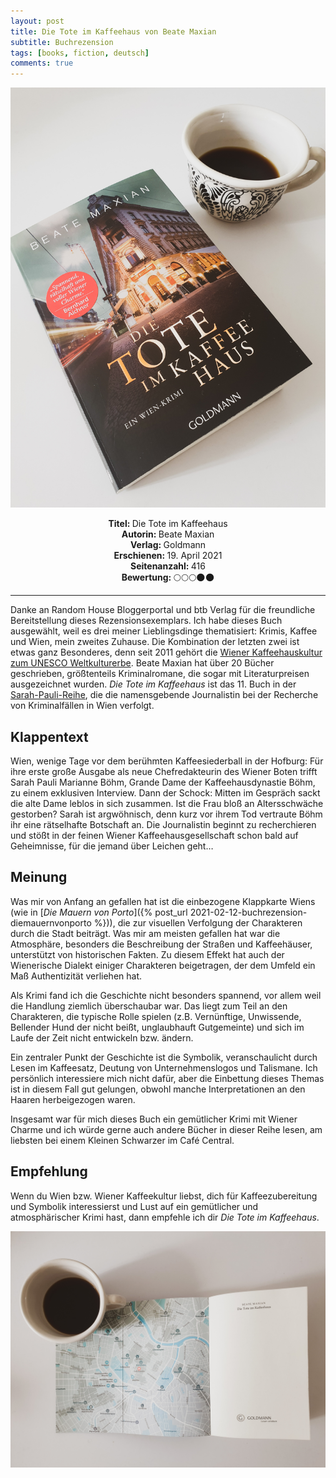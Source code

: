 ```yaml
---
layout: post
title: Die Tote im Kaffeehaus von Beate Maxian
subtitle: Buchrezension
tags: [books, fiction, deutsch]
comments: true
---
```


![cover](../assets/img/DieToteImKaffeehaus1.jpg)

<div align="center"><strong>Titel: </strong>Die Tote im Kaffeehaus</div>
<div align="center"><strong>Autorin: </strong>Beate Maxian</div>
<div align="center"><strong>Verlag: </strong>Goldmann</div>
<div align="center"><strong>Erschienen: </strong>19. April 2021</div>
<div align="center"><strong>Seitenanzahl: </strong>416</div>
<div align="center"><strong>Bewertung: </strong> 🌕🌕🌕🌑🌑</div>

___

Danke an Random House Bloggerportal und btb Verlag für die freundliche Bereitstellung dieses Rezensionsexemplars. Ich habe dieses Buch ausgewählt, weil es drei meiner Lieblingsdinge thematisiert: Krimis, Kaffee und Wien, mein zweites Zuhause. Die Kombination der letzten zwei ist etwas ganz Besonderes, denn seit 2011 gehört die [Wiener Kaffeehauskultur zum UNESCO Weltkulturerbe](https://www.unesco.at/kultur/immaterielles-kulturerbe/oesterreichisches-verzeichnis/detail/article/wiener-kaffeehauskultur). Beate Maxian hat über 20 Bücher geschrieben, größtenteils Kriminalromane, die sogar mit Literaturpreisen ausgezeichnet wurden. *Die Tote im Kaffeehaus* ist das 11. Buch in der [Sarah-Pauli-Reihe](https://www.maxian.at/kriminalromane.php), die die namensgebende Journalistin bei der Recherche von Kriminalfällen in Wien verfolgt.

## Klappentext
Wien, wenige Tage vor dem berühmten Kaffeesiederball in der Hofburg: Für ihre erste große Ausgabe als neue Chefredakteurin des Wiener Boten trifft Sarah Pauli Marianne Böhm, Grande Dame der Kaffeehausdynastie Böhm, zu einem exklusiven Interview. Dann der Schock: Mitten im Gespräch sackt die alte Dame leblos in sich zusammen. Ist die Frau bloß an Altersschwäche gestorben? Sarah ist argwöhnisch, denn kurz vor ihrem Tod vertraute Böhm ihr eine rätselhafte Botschaft an. Die Journalistin beginnt zu recherchieren und stößt in der feinen Wiener Kaffeehausgesellschaft schon bald auf Geheimnisse, für die jemand über Leichen geht…

## Meinung
Was mir von Anfang an gefallen hat ist die einbezogene Klappkarte Wiens (wie in [*Die Mauern von Porto*]({% post_url 2021-02-12-buchrezension-diemauernvonporto %})), die zur visuellen Verfolgung der Charakteren durch die Stadt beiträgt. Was mir am meisten gefallen hat war die Atmosphäre, besonders die Beschreibung der Straßen und Kaffeehäuser, unterstützt von historischen Fakten. Zu diesem Effekt hat auch der Wienerische Dialekt einiger Charakteren beigetragen, der dem Umfeld ein Maß Authentizität verliehen hat.

Als Krimi fand ich die Geschichte nicht besonders spannend, vor allem weil die Handlung ziemlich überschaubar war. Das liegt zum Teil an den  Charakteren, die typische Rolle spielen (z.B.  Vernünftige, Unwissende, Bellender Hund der nicht beißt, unglaubhauft Gutgemeinte) und sich im Laufe der Zeit nicht entwickeln bzw. ändern.

Ein zentraler Punkt der Geschichte ist die Symbolik, veranschaulicht durch Lesen im Kaffeesatz, Deutung von Unternehmenslogos und Talismane. Ich persönlich interessiere mich nicht dafür, aber die Einbettung dieses Themas ist in diesem Fall gut gelungen, obwohl manche Interpretationen an den Haaren herbeigezogen waren.

Insgesamt war für mich dieses Buch ein gemütlicher Krimi mit Wiener Charme und ich würde gerne auch andere Bücher in dieser Reihe lesen, am liebsten bei einem Kleinen Schwarzer im Café Central.

## Empfehlung
Wenn du Wien bzw. Wiener Kaffeekultur liebst, dich für Kaffeezubereitung und Symbolik interessierst und Lust auf ein gemütlicher und atmosphärischer Krimi hast, dann empfehle ich dir *Die Tote im Kaffeehaus*.

![book inside](../assets/img/DieToteImKaffeehaus2.jpg)